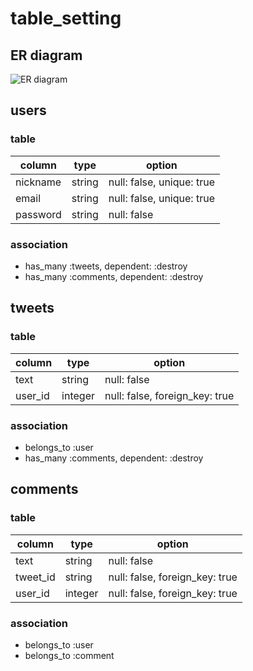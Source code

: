 # table_setting

## ER diagram

![ER diagram](./public/images/fleamarket_sample_73c.png)

## users

### table

| column         | type   | option                    |
| -------------- | ------ | ------------------------- |
| nickname       | string | null: false, unique: true |
| email          | string | null: false, unique: true |
| password       | string | null: false               |


### association

- has_many :tweets, dependent: :destroy
- has_many :comments, dependent: :destroy

## tweets

### table

| column         | type    | option                         |
| -------------- | ------- | ------------------------------ |
| text           | string  | null: false                    |
| user_id        | integer | null: false, foreign_key: true |

### association

- belongs_to :user
- has_many :comments, dependent: :destroy

## comments

### table

| column      | type    | option                         |
| ----------- | ------- | ------------------------------ |
| text        | string  | null: false                    |
| tweet_id    | string  | null: false, foreign_key: true |
| user_id     | integer | null: false, foreign_key: true |

### association

- belongs_to :user
- belongs_to :comment